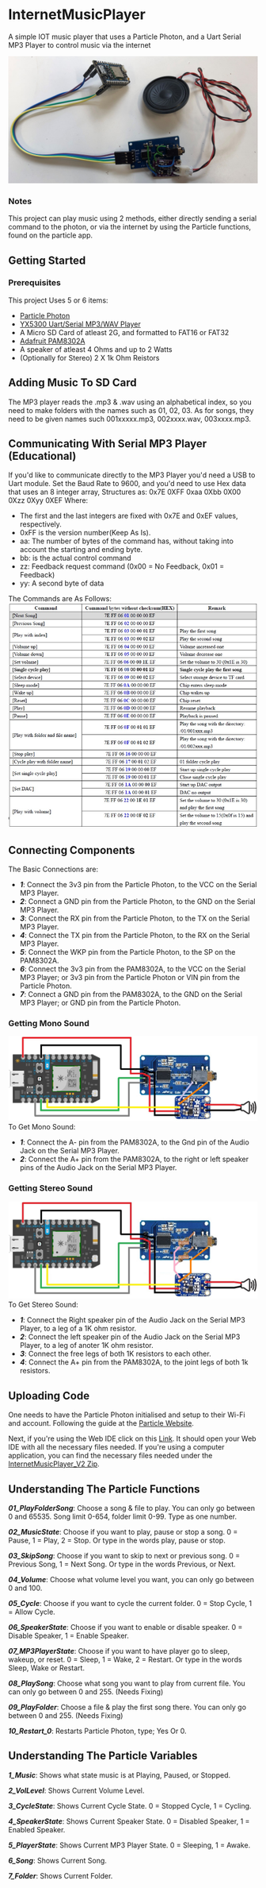 # InternetMusicPlayer
A simple IOT music player that uses a Particle Photon, and a Uart Serial MP3 Player to control music via the internet

<img src="Images/FullSystem.jpg">

### Notes
This project can play music using 2 methods, either directly sending a serial command to the photon, 
or via the internet by using the Particle functions, found on the particle app.

## Getting Started
### Prerequisites
This project Uses 5 or 6 items:
- [Particle Photon](https://docs.particle.io/photon/)
- [YX5300 Uart/Serial MP3/WAV Player](https://www.dx.com/p/uart-control-serial-mp3-music-player-module-for-arduino-avr-arm-pic-blue-silver-2045959.html#.XxFjpG5FyUl)
- A Micro SD Card of atleast 2G, and formatted to FAT16 or FAT32
- [Adafruit PAM8302A](https://www.adafruit.com/product/2130)
- A speaker of atleast 4 Ohms and up to 2 Watts
- (Optionally for Stereo) 2 X 1k Ohm Reistors

## Adding Music To SD Card
The MP3 player reads the .mp3 & .wav using an alphabetical index, so you need to make folders with the
names such as 01, 02, 03. As for songs, they need to be given names such 001xxxxx.mp3, 002xxxx.wav, 003xxxx.mp3.

## Communicating With Serial MP3 Player (Educational)
If you'd like to communicate directly to the MP3 Player you'd need a USB to Uart module. Set the Baud Rate to 9600, and you'd need to use Hex data that uses an 8 integer array,
Structures as: 0x7E 0XFF 0xaa 0Xbb 0X00 0Xzz 0Xyy 0XEF
Where:
- The first and the last integers are fixed with 0x7E and 0xEF values, respectively.
- 0xFF is the version number(Keep As Is).
- aa: The number of bytes of the command has, without taking into account the starting and ending byte.
- bb: is the actual control command
- zz: Feedback request command (0x00 = No Feedback, 0x01 = Feedback)
- yy: A second byte of data

The Commands are As Follows:
<img src="Images/CommandCodes.jpg">

## Connecting Components
The Basic Connections are:
- **_1_**: Connect the 3v3 pin from the Particle Photon, to the VCC on the Serial MP3 Player.
- **_2_**: Connect a GND pin from the Particle Photon, to the GND on the Serial MP3 Player.
- **_3_**: Connect the RX pin from the Particle Photon, to the TX on the Serial MP3 Player.
- **_4_**: Connect the TX pin from the Particle Photon, to the RX on the Serial MP3 Player.
- **_5_**: Connect the WKP pin from the Particle Photon, to the SP on the PAM8302A.
- **_6_**: Connect the 3v3 pin from the PAM8302A, to the VCC on the Serial MP3 Player; or 3v3 pin from the Particle Photon or VIN pin from the Particle Photon.
- **_7_**: Connect a GND pin from the PAM8302A, to the GND on the Serial MP3 Player; or GND pin from the Particle Photon.

### Getting Mono Sound
<img src="Images/MonoSound.jpg">
To Get Mono Sound:

- **_1_**: Connect the A- pin from the PAM8302A, to the Gnd pin of the Audio Jack on the Serial MP3 Player. 
- **_2_**: Connect the A+ pin from the PAM8302A, to the right or left speaker pins of the Audio Jack on the Serial MP3 Player. 

### Getting Stereo Sound
<img src="Images/StereoSound.jpg">
To Get Stereo Sound:

- **_1_**: Connect the Right speaker pin of the Audio Jack on the Serial MP3 Player, to a leg of a 1K ohm resistor. 
- **_2_**: Connect the left speaker pin of the Audio Jack on the Serial MP3 Player, to a leg of anoter 1K ohm resistor.
- **_3_**: Connect the free legs of both 1K resistors to each other. 
- **_4_**: Connect the A+ pin from the PAM8302A, to the joint legs of both 1k resistors. 

## Uploading Code
One needs to have the Particle Photon initialised and setup to their Wi-Fi and account. Following the guide at the [Particle Website](https://docs.particle.io/quickstart/photon/).

Next, if you're using the Web IDE click on this [Link](https://go.particle.io/shared_apps/5f1fe962fb925e0016ffc581). It should open your Web IDE with all the necessary files needed.
If you're using a computer application, you can find the necessary files needed under the [InternetMusicPlayer_V2 Zip](https://github.com/saifsabban/InternetMusicPlayer/tree/master/InternetMusicPlayer_V2).

## Understanding The Particle Functions


**_01_PlayFolderSong_**: Choose a song & file to play. You can only go between 0 and 65535. Song limit 0-654, folder limit 0-99. Type as one number.

**_02_MusicState_**: Choose if you want to play, pause or stop a song. 0 = Pause, 1 = Play, 2 = Stop. Or type in the words play, pause or stop.

**_03_SkipSong_**: Choose if you want to skip to next or previous song. 0 = Previous Song, 1 = Next Song. Or type in the words Previous, or Next.

**_04_Volume_**: Choose what volume level you want, you can only go between 0 and 100.

**_05_Cycle_**: Choose if you want to cycle the current folder. 0 = Stop Cycle, 1 = Allow Cycle.

**_06_SpeakerState_**: Choose if you want to enable or disable speaker. 0 = Disable Speaker, 1 = Enable Speaker.

**_07_MP3PlayerState_**: Choose if you want to have player go to sleep, wakeup, or reset. 0 = Sleep, 1 = Wake, 2 = Restart. Or type in the words Sleep, Wake or Restart.

**_08_PlaySong_**: Choose what song you want to play from current file. You can only go between 0 and 255. (Needs Fixing)

**_09_PlayFolder_**: Choose a file & play the first song there. You can only go between 0 and 255. (Needs Fixing)

**_10_Restart_0_**: Restarts Particle Photon, type; Yes Or 0.


## Understanding The Particle Variables

**_1_Music_**: Shows what state music is at Playing, Paused, or Stopped.

**_2_VolLevel_**: Shows Current Volume Level.

**_3_CycleState_**: Shows Current Cycle State. 0 = Stopped Cycle, 1 = Cycling.

**_4_SpeakerState_**: Shows Current Speaker State. 0 = Disabled Speaker, 1 = Enabled Speaker.

**_5_PlayerState_**: Shows Current MP3 Player State. 0 = Sleeping, 1 = Awake.

**_6_Song_**: Shows Current Song.

**_7_Folder_**: Shows Current Folder.

